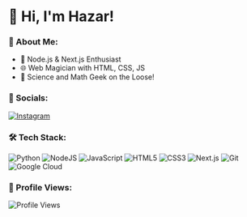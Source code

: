 # 👋 Hi, I'm Hazar!

### 🚀 About Me:
- 🔧 Node.js & Next.js Enthusiast
- 🌐 Web Magician with HTML, CSS, JS
- 🔬 Science and Math Geek on the Loose!

### 🔗 Socials:
[![Instagram](https://img.shields.io/badge/Instagram-purple?style=for-the-badge&logo=instagram&logoColor=white)]([your-instagram-link](https://www.instagram.com/hazar067/))


### 🛠️ Tech Stack:
![Python](https://img.shields.io/badge/-Python-3776AB?style=for-the-badge&logo=python&logoColor=white)
![NodeJS](https://img.shields.io/badge/-NodeJS-339933?style=for-the-badge&logo=node.js&logoColor=white)
![JavaScript](https://img.shields.io/badge/-JavaScript-F7DF1E?style=for-the-badge&logo=javascript&logoColor=black)
![HTML5](https://img.shields.io/badge/-HTML5-E34F26?style=for-the-badge&logo=html5&logoColor=white)
![CSS3](https://img.shields.io/badge/-CSS3-1572B6?style=for-the-badge&logo=css3&logoColor=white)
![Next.js](https://img.shields.io/badge/-Next.js-000000?style=for-the-badge&logo=nextdotjs&logoColor=white)
![Git](https://img.shields.io/badge/-Git-F05032?style=for-the-badge&logo=git&logoColor=white)
![Google Cloud](https://img.shields.io/badge/-Google%20Cloud-4285F4?style=for-the-badge&logo=googlecloud&logoColor=white)


### 👀 Profile Views:
![Profile Views](https://komarev.com/ghpvc/?username=yourusername&style=for-the-badge)
